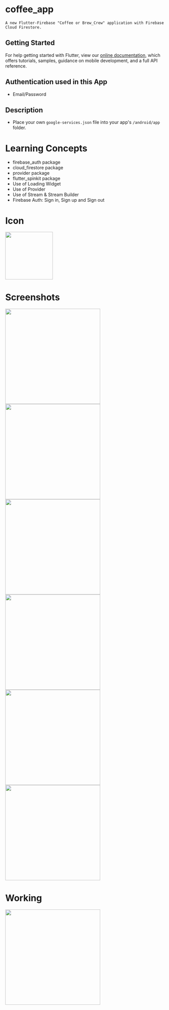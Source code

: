 # coffee_app

```
A new Flutter-Firebase "Coffee or Brew_Crew" application with Firebase Cloud Firestore.
```

## Getting Started

For help getting started with Flutter, view our
[online documentation](https://flutter.dev/docs), which offers tutorials,
samples, guidance on mobile development, and a full API reference.

## Authentication used in this App

- Email/Password

## Description

- Place your own ```google-services.json``` file into your app's ```/android/app``` folder.

# Learning Concepts

- firebase_auth package
- cloud_firestore package
- provider package
- flutter_spinkit package
- Use of Loading Widget
- Use of Provider
- Use of Stream & Stream Builder
- Firebase Auth: Sign in, Sign up and Sign out

# Icon

<img src="https://user-images.githubusercontent.com/73339220/129162713-4ab234da-45ad-418c-8c01-004d09663ced.png" width=150 />

# Screenshots

<img src="https://user-images.githubusercontent.com/73339220/129162866-45e06516-1314-4291-83d1-a3cee7b57bf9.jpg" width=300 /> <img src="https://user-images.githubusercontent.com/73339220/129162890-1e82a5d0-4ded-4944-850e-f7498f685fb1.jpg" width=300 />
<img src="https://user-images.githubusercontent.com/73339220/129162954-50a5ccca-e434-477a-87b5-5a9e2c5077eb.jpg" width=300 /> <img src="https://user-images.githubusercontent.com/73339220/129162914-9b267384-a111-40f6-bab0-7ead0acd1553.jpg" width=300 />
<img src="https://user-images.githubusercontent.com/73339220/129163007-03bb882d-3e7c-4c53-ad3d-68d9a1a6ddff.jpg" width=300 /> <img src="https://user-images.githubusercontent.com/73339220/129163024-7b1e1b29-2ca4-4f40-bd83-b9f0de42d847.jpg" width=300 />

# Working

<img src="https://user-images.githubusercontent.com/73339220/129163965-e41e3b7a-1623-48aa-9717-b926241b9766.gif" width=300 />